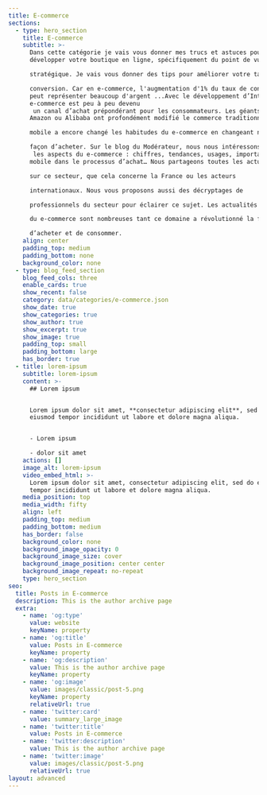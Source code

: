 ```yaml
---
title: E-commerce
sections:
  - type: hero_section
    title: E-commerce
    subtitle: >-
      Dans cette catégorie je vais vous donner mes trucs et astuces pour
      développer votre boutique en ligne, spécifiquement du point de vue 

      stratégique. Je vais vous donner des tips pour améliorer votre taux de 

      conversion. Car en e-commerce, l'augmentation d'1% du taux de conversion
      peut représenter beaucoup d'argent ...Avec le développement d’Internet, le
      e-commerce est peu à peu devenu
       un canal d’achat prépondérant pour les consommateurs. Les géants comme 
      Amazon ou Alibaba ont profondément modifié le commerce traditionnel. Le 

      mobile a encore changé les habitudes du e-commerce en changeant notre 

      façon d’acheter. Sur le blog du Modérateur, nous nous intéressons à tous
       les aspects du e-commerce : chiffres, tendances, usages, importance du 
      mobile dans le processus d’achat… Nous partageons toutes les actualités 

      sur ce secteur, que cela concerne la France ou les acteurs 

      internationaux. Nous vous proposons aussi des décryptages de 

      professionnels du secteur pour éclairer ce sujet. Les actualités autour 

      du e-commerce sont nombreuses tant ce domaine a révolutionné la façon 

      d’acheter et de consommer.
    align: center
    padding_top: medium
    padding_bottom: none
    background_color: none
  - type: blog_feed_section
    blog_feed_cols: three
    enable_cards: true
    show_recent: false
    category: data/categories/e-commerce.json
    show_date: true
    show_categories: true
    show_author: true
    show_excerpt: true
    show_image: true
    padding_top: small
    padding_bottom: large
    has_border: true
  - title: lorem-ipsum
    subtitle: lorem-ipsum
    content: >-
      ## Lorem ipsum


      Lorem ipsum dolor sit amet, **consectetur adipiscing elit**, sed do
      eiusmod tempor incididunt ut labore et dolore magna aliqua.


      - Lorem ipsum

      - dolor sit amet
    actions: []
    image_alt: lorem-ipsum
    video_embed_html: >-
      Lorem ipsum dolor sit amet, consectetur adipiscing elit, sed do eiusmod
      tempor incididunt ut labore et dolore magna aliqua.
    media_position: top
    media_width: fifty
    align: left
    padding_top: medium
    padding_bottom: medium
    has_border: false
    background_color: none
    background_image_opacity: 0
    background_image_size: cover
    background_image_position: center center
    background_image_repeat: no-repeat
    type: hero_section
seo:
  title: Posts in E-commerce
  description: This is the author archive page
  extra:
    - name: 'og:type'
      value: website
      keyName: property
    - name: 'og:title'
      value: Posts in E-commerce
      keyName: property
    - name: 'og:description'
      value: This is the author archive page
      keyName: property
    - name: 'og:image'
      value: images/classic/post-5.png
      keyName: property
      relativeUrl: true
    - name: 'twitter:card'
      value: summary_large_image
    - name: 'twitter:title'
      value: Posts in E-commerce
    - name: 'twitter:description'
      value: This is the author archive page
    - name: 'twitter:image'
      value: images/classic/post-5.png
      relativeUrl: true
layout: advanced
---
```


